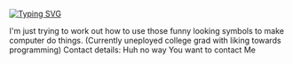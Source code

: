 <!--
<a href="https://github.com/Bleidhu">
<img align="center" alt="Simon's Github Stats" src="https://github-readme-stats.codestackr.vercel.app/api?username=Bleidhu&show_icons=true&hide_border=true&count_private=true&include_all_commits=true&theme=radical" /></a>
-->
[![Typing SVG](https://readme-typing-svg.demolab.com?font=Fira+Code&pause=1000&width=435&lines=Hello+World;I'm+Bleidhu;How+are+things%3F)](https://git.io/typing-svg)      


I'm just trying to work out how to use those funny looking symbols to make computer do things. (Currently uneployed college grad with liking towards programming)
Contact details:
Huh no way You want to contact Me


<!--
**SimonR16/SimonR16** is a ✨ _special_ ✨ repository because its `README.md` (this file) appears on your GitHub profile.


Here are some ideas to get you started:

- 🔭 I’m currently working on ...
- 🌱 I’m currently learning ...
- 👯 I’m looking to collaborate on ...
- 🤔 I’m looking for help with ...
- 💬 Ask me about ...
- 📫 How to reach me: ...
- 😄 Pronouns: ...
- ⚡ Fun fact: ...
-->

<!--Tools used for creating readme:
https://readme-typing-svg.demolab.com/demo/
-->
